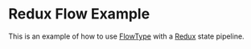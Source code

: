 # Redux Flow Example

This is an example of how to use [FlowType](https://flow.org/) with a [Redux](http://redux.js.org/docs/introduction/) state pipeline.
